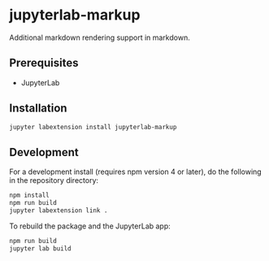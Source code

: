 # jupyterlab-markup

Additional markdown rendering support in markdown.


## Prerequisites

* JupyterLab

## Installation

```bash
jupyter labextension install jupyterlab-markup
```

## Development

For a development install (requires npm version 4 or later), do the following in the repository directory:

```bash
npm install
npm run build
jupyter labextension link .
```

To rebuild the package and the JupyterLab app:

```bash
npm run build
jupyter lab build
```

